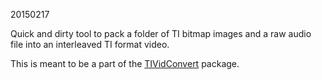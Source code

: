 20150217

Quick and dirty tool to pack a folder of TI bitmap images and a raw audio file into an interleaved TI format video.

This is meant to be a part of the [TIVidConvert](https://github.com/tursilion/tividconvert) package.

